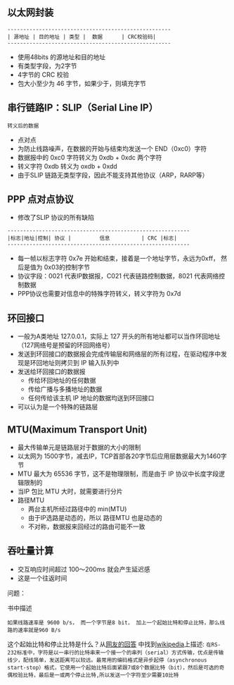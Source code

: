 ## 以太网封装


```
----------------------------------------------------
| 源地址 | 目的地址 | 类型 |  数据      | CRC校验码|
----------------------------------------------------
```


- 使用48bits 的源地址和目的地址
- 有类型字段，为2字节
- 4字节的 CRC 校验
- 包大小至少为 46 字节，如果少于，则填充字节

## 串行链路IP：SLIP（Serial Line IP）

```
转义后的数据
```

- 点对点
- 为防止线路噪声，在数据的开始与结束均发送一个 END（0xc0）字符
- 数据报中的 0xc0 字符转义为 0xdb + 0xdc 两个字符
- 转义字符 0xdb 转义为 oxdb + 0xdd
- 由于SLIP 链路无类型字段，因此不能支持其他协议（ARP，RARP等）


## PPP 点对点协议

- 修改了SLIP 协议的所有缺陷

```
----------------------------------------------------------
|标志|地址|控制| 协议 |         信息          | CRC |标志|
----------------------------------------------------------
```
- 每一帧以标志字符 0x7e 开始和结束，接着是一个地址字节，永远为0xff， 然后是值为 0x03的控制字节
- 协议字段：0021 代表IP数据报，C021 代表链路控制数据，8021 代表网络控制数据
- PPP协议也需要对信息中的特殊字符转义，转义字符为 0x7d

## 环回接口

- 一般为A类地址 127.0.0.1，实际上 127 开头的所有地址都可以当作环回地址（127网络号是预留的环回网络号）
- 发送到环回接口的数据报会完成传输层和网络层的所有过程，在驱动程序中发现是环回地址则拷贝到 IP 输入队列中
- 发送给环回接口的数据报
    - 传给环回地址的任何数据
    - 传给广播与多播地址的数据
    - 任何传给该主机 IP 地址的数据均送到环回接口
- 可以认为是一个特殊的链路层

## MTU(Maximum Transport Unit)

- 最大传输单元是链路层对于数据的大小的限制
- 以太网为 1500字节，减去IP，TCP首部各20字节后应用层数据最大为1460字节
- MTU 最大为 65536 字节，这不是物理限制，而是由于 IP 协议中长度字段逻辑限制的
- 当IP 包比 MTU 大时，就需要进行分片
- 路径MTU
    - 两台主机所经过路径中的 min(MTU)
    - 由于IP选路是动态的，所以 路径MTU 也是动态的
    - 不对称，数据报来回经过的路由可能不一致

## 吞吐量计算

- 交互响应时间超过 100～200ms 就会产生延迟感
- 这是一个往返时间


问题：

书中描述
```
如果线路速率是 9600 b/s， 而一个字节是8 bit， 加上一个起始比特和停止比特，那么线路的速率就是960 B/s
```

这个起始比特和停止比特是什么？从[网友的回答](https://bbs.csdn.net/wap/topics/10259204) 中找到[wikipedia](https://zh.wikipedia.org/wiki/RS-232)上描述: `在RS-232标准中，字符是以一串行的比特串来一个接一个的串列（serial）方式传输，优点是传输线少，配线简单，发送距离可以较远。最常用的编码格式是异步起停（asynchronous start-stop）格式，它使用一个起始比特后面紧跟7或8个数据比特（bit），然后是可选的奇偶校验比特，最后是一或两个停止比特,所以发送一个字符至少需要10比特` 
